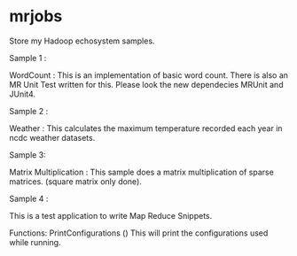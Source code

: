 mrjobs
==============

Store my Hadoop echosystem samples. 

Sample 1 :

WordCount : This is an implementation of basic word count.  There is also an MR Unit Test written for this. Please look the new dependecies MRUnit and JUnit4.

Sample 2 :

 Weather : This calculates the maximum temperature recorded each year in ncdc weather datasets.

Sample 3:

Matrix Multiplication : This sample does a matrix multiplication of sparse matrices. (square matrix only done).

Sample 4 :

This is a test application to write Map Reduce Snippets.  

Functions: PrintConfigurations ()  This will print the configurations used while running. 
 
